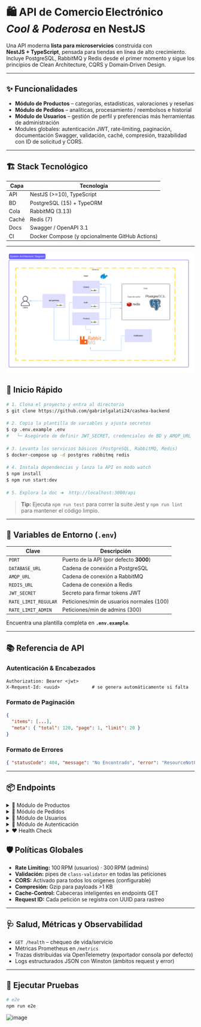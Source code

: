 # 🛍️ API de Comercio Electrónico *Cool & Poderosa* en NestJS

Una API moderna **lista para microservicios** construida con **NestJS + TypeScript**, pensada para tiendas en línea de alto crecimiento. Incluye PostgreSQL, RabbitMQ y Redis desde el primer momento y sigue los principios de Clean Architecture, CQRS y Domain‑Driven Design.

---

## ✨ Funcionalidades

* **Módulo de Productos** – categorías, estadísticas, valoraciones y reseñas
* **Módulo de Pedidos** – analíticas, procesamiento / reembolsos e historial
* **Módulo de Usuarios** – gestión de perfil y preferencias más herramientas de administración
* Modules globales: autenticación JWT, rate‑limiting, paginación, documentación Swagger, validación, caché, compresión, trazabilidad con ID de solicitud y CORS.

---

## 🏗️ Stack Tecnológico

| Capa  | Tecnología                                      |
| ----- | ----------------------------------------------- |
| API   | NestJS (>=10), TypeScript                       |
| BD    | PostgreSQL (15) + TypeORM 
| Cola  | RabbitMQ (3.13)                                 |
| Caché | Redis (7)                                       |
| Docs  | Swagger / OpenAPI 3.1                           |
| CI    | Docker Compose (y opcionalmente GitHub Actions) |

---


![Logo de la API](https://raw.githubusercontent.com/gabrielgalati24/cashea-backend/main/image.png)

## 🚀 Inicio Rápido

```bash
# 1. Clona el proyecto y entra al directorio
$ git clone https://github.com/gabrielgalati24/cashea-backend 

# 2. Copia la plantilla de variables y ajusta secretos
$ cp .env.example .env
#   └─ Asegúrate de definir JWT_SECRET, credenciales de BD y AMQP_URL

# 3. Levanta los servicios básicos (PostgreSQL, RabbitMQ, Redis)
$ docker‑compose up -d postgres rabbitmq redis

# 4. Instala dependencias y lanza la API en modo watch
$ npm install
$ npm run start:dev

# 5. Explora la doc ➜  http://localhost:3000/api
```

> **Tip:** Ejecuta `npm run test` para correr la suite Jest y `npm run lint` para mantener el código limpio.

---

## 🔧 Variables de Entorno (`.env`)

| Clave                | Descripción                               |
| -------------------- | ----------------------------------------- |
| `PORT`               | Puerto de la API (por defecto **3000**)   |
| `DATABASE_URL`       | Cadena de conexión a PostgreSQL           |
| `AMQP_URL`           | Cadena de conexión a RabbitMQ             |
| `REDIS_URL`          | Cadena de conexión a Redis                |
| `JWT_SECRET`         | Secreto para firmar tokens JWT            |
| `RATE_LIMIT_REGULAR` | Peticiones/min de usuarios normales (100) |
| `RATE_LIMIT_ADMIN`   | Peticiones/min de admins (300)            |

Encuentra una plantilla completa en **`.env.example`**.

---

## 📚 Referencia de API

### Autenticación & Encabezados

```text
Authorization: Bearer <jwt>
X‑Request‑Id: <uuid>            # se genera automáticamente si falta
```

### Formato de Paginación

```json
{
  "items": [...],
  "meta": { "total": 120, "page": 1, "limit": 20 }
}
```

### Formato de Errores

```json
{ "statusCode": 404, "message": "No Encontrado", "error": "ResourceNotFound" }
```

---
## 📦 Endpoints

<details>
<summary>🛒 Módulo de Productos</summary>

| Método | Ruta                           | Auth      | Descripción                                      | Implementado |
| ------ | ------------------------------ | --------- | ------------------------------------------------ | ------------ |
| GET    | `/products/categories`         | Público   | Lista categorías                                 | ❌           |
| POST   | `/products/categories`         | **Admin** | Crea categoría                                   | ❌           |
| GET    | `/products/stats`              | **Admin** | Estadísticas globales                            | ❌           |
| POST   | `/products/:id/reviews`        | Usuario   | Crea reseña                                      | ❌           |
| GET    | `/products/:id/reviews`        | Público   | Reseñas paginadas                                | ❌           |
| GET    | `/products`                    | Público   | Listar productos con paginación, filtros y búsqueda | ✅        |
| GET    | `/products/:id`                | Público   | Obtener producto por ID                          | ✅           |
| POST   | `/products`                    | **Admin** | Crear nuevo producto                             | ✅           |
| POST   | `/products/bulk`               | **Admin** | Crear productos en lote                          | ✅           |
| PUT    | `/products/:id`                | **Admin** | Actualizar producto                              | ✅           |
| DELETE | `/products/:id`                | **Admin** | Eliminar producto                                | ✅           |
| GET    | `/products/category/:category` | Público   | Listar productos por categoría                   | ✅           |

</details>

<details>
<summary>📑 Módulo de Pedidos</summary>

| Método | Ruta                      | Auth      | Descripción                           | Implementado |
| ------ | ------------------------- | --------- | ------------------------------------- | ------------ |
| GET    | `/orders/stats`           | **Admin** | KPI de ingresos y pedidos             | ❌           |
| POST   | `/orders/:id/process`     | **Admin** | Actualiza estado y notifica           | ❌           |
| POST   | `/orders/:id/refund`      | **Admin** | Emite reembolso                       | ❌           |
| GET    | `/orders/history`         | Usuario   | Historial paginado                    | ❌           |
| GET    | `/orders`                 | **Admin** | Obtener todos los pedidos             | ✅           |
| GET    | `/orders/:id`             | **Admin** | Obtener pedido por ID                 | ✅           |
| GET    | `/orders/user/:userId`    | Usuario   | Obtener pedidos de un usuario específico | ✅        |
| POST   | `/orders`                 | Usuario   | Crear nuevo pedido                    | ✅           |
| PUT    | `/orders/:id`             | **Admin** | Actualizar estado de pedido           | ✅           |
| DELETE | `/orders/:id`             | **Admin** | Cancelar pedido                       | ✅           |

</details>

<details>
<summary>👤 Módulo de Usuarios</summary>

| Método | Ruta                    | Auth      | Descripción                   | Implementado |
| ------ | ----------------------- | --------- | ----------------------------- | ------------ |
| GET    | `/users/profile`        | Usuario   | Perfil actual                 | ❌           |
| PUT    | `/users/profile`        | Usuario   | Actualiza perfil              | ❌           |
| GET    | `/users/preferences`    | Usuario   | Lee preferencias              | ❌           |
| PUT    | `/users/preferences`    | Usuario   | Actualiza preferencias        | ❌           |
| GET    | `/users/inactive`       | **Admin** | Usuarios inactivos            | ❌           |
| POST   | `/users/bulk-status`    | **Admin** | Cambia estado en lote         | ❌           |
| GET    | `/users`                | **Admin** | Obtener todos los usuarios    | ✅           |
| GET    | `/users/:id`            | **Admin** | Obtener usuario por ID        | ✅           |
| POST   | `/users`                | **Admin** | Crear nuevo usuario           | ✅           |
| PUT    | `/users/:id`            | Usuario   | Actualizar perfil de usuario  | ✅           |
| DELETE | `/users/:id`            | **Admin** | Eliminar usuario              | ✅           |

</details>

<details>
<summary>🔐 Módulo de Autenticación</summary>

| Método | Ruta             | Auth    | Descripción               | Implementado |
| ------ | ---------------- | ------- | ------------------------- | ------------ |
| POST   | `/auth/register` | Público | Registrar nuevo usuario   | ✅           |
| POST   | `/auth/login`    | Público | Inicio de sesión          | ✅           |
| POST   | `/auth/refresh`  | Público | Refrescar token de acceso | ✅           |

</details>

<details>
<summary>❤️ Health Check</summary>

| Método | Ruta      | Auth    | Descripción                 | Implementado |
| ------ | --------- | ------- | --------------------------- | ------------ |
| GET    | `/health` | Público | Estado de salud del sistema | ✅           |

</details>


## 🛡️ Políticas Globales

* **Rate Limiting:** 100 RPM (usuarios) · 300 RPM (admins)
* **Validación:** pipes de `class‑validator` en todas las peticiones
* **CORS:** Activado para todos los orígenes (configurable)
* **Compresión:** Gzip para payloads >1 KB
* **Cache‑Control:** Cabeceras inteligentes en endpoints GET
* **Request ID:** Cada petición se registra con UUID para rastreo

---

## 🩺 Salud, Métricas y Observabilidad

* `GET /health` – chequeo de vida/servicio
* Métricas Prometheus en `/metrics`
* Trazas distribuidas vía OpenTelemetry (exportador consola por defecto)
* Logs estructurados JSON con Winston (ámbitos request y error)

---

## 🧪 Ejecutar Pruebas

```bash
# e2e
npm run e2e

```
![image](https://github.com/user-attachments/assets/35ff6b8d-1626-4840-a240-36d02bc824bc)


